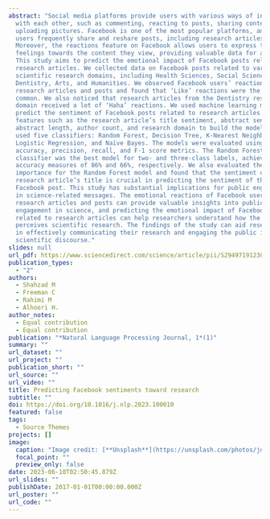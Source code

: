 ```yaml
---
abstract: "Social media platforms provide users with various ways of interacting
  with each other, such as commenting, reacting to posts, sharing content, and
  uploading pictures. Facebook is one of the most popular platforms, and its
  users frequently share and reshare posts, including research articles.
  Moreover, the reactions feature on Facebook allows users to express their
  feelings towards the content they view, providing valuable data for analysis.
  This study aims to predict the emotional impact of Facebook posts relating to
  research articles. We collected data on Facebook posts related to various
  scientific research domains, including Health Sciences, Social Sciences,
  Dentistry, Arts, and Humanities. We observed Facebook users’ reactions towards
  research articles and posts and found that ‘Like’ reactions were the most
  common. We also noticed that research articles from the Dentistry research
  domain received a lot of ‘Haha’ reactions. We used machine learning models to
  predict the sentiment of Facebook posts related to research articles. We used
  features such as the research article’s title sentiment, abstract sentiment,
  abstract length, author count, and research domain to build the models. We
  used five classifiers: Random Forest, Decision Tree, K-Nearest Neighbors,
  Logistic Regression, and Naïve Bayes. The models were evaluated using
  accuracy, precision, recall, and F-1 score metrics. The Random Forest
  classifier was the best model for two- and three-class labels, achieving
  accuracy measures of 86% and 66%, respectively. We also evaluated the feature
  importance for the Random Forest model and found that the sentiment of the
  research article’s title is crucial in predicting the sentiment of the
  Facebook post. This study has substantial implications for public engagement
  in science-related messages. The emotional reactions of Facebook users towards
  research articles and posts can provide valuable insights into public
  engagement in science, and predicting the emotional impact of Facebook posts
  related to research articles can help researchers understand how the public
  perceives scientific research. The findings of the study can aid researchers
  in effectively communicating their research and engaging the public in
  scientific discourse."
slides: null
url_pdf: https://www.sciencedirect.com/science/article/pii/S2949719123000079
publication_types:
  - "2"
authors:
  - Shahzad M
  - Freeman C
  - Rahimi M
  - Alhoori H.
author_notes:
  - Equal contribution
  - Equal contribution
publication: "*Natural Language Processing Journal, 1*(1)"
summary: ""
url_dataset: ""
url_project: ""
publication_short: ""
url_source: ""
url_video: ""
title: Predicting Facebook sentiments toward research
subtitle: ""
doi: https://doi.org/10.1016/j.nlp.2023.100010
featured: false
tags:
  - Source Themes
projects: []
image:
  caption: "Image credit: [**Unsplash**](https://unsplash.com/photos/jdD8gXaTZsc)"
  focal_point: ""
  preview_only: false
date: 2023-06-10T02:50:45.879Z
url_slides: ""
publishDate: 2017-01-01T00:00:00.000Z
url_poster: ""
url_code: ""
---
```

